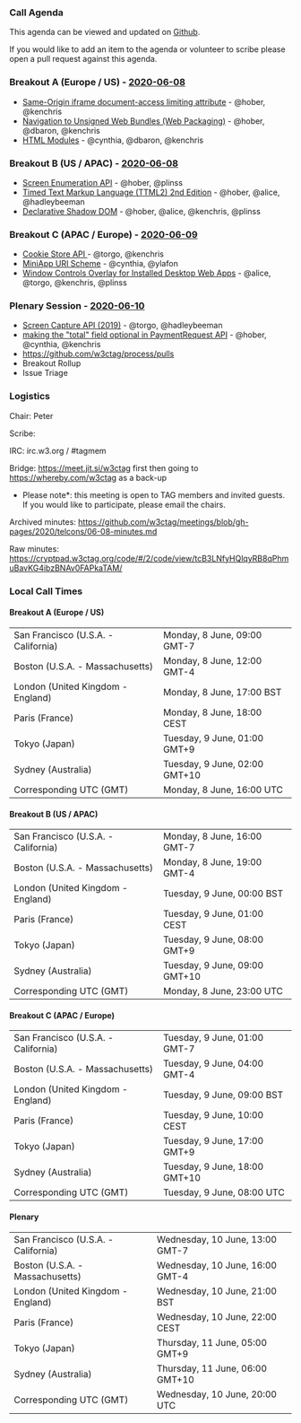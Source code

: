 ### Call Agenda

This agenda can be viewed and updated on [Github](https://github.com/w3ctag/meetings/blob/gh-pages/2020/telcons/06-08-agenda.md).

If you would like to add an item to the agenda or volunteer to scribe please open a pull request against this agenda.

### Breakout A (Europe / US) - [2020-06-08](https://www.timeanddate.com/worldclock/converter.html?iso=20200608T160000&p1=224&p2=43&p3=136&p4=195&p5=248&p6=240)

* [Same-Origin iframe document-access limiting attribute](https://github.com/w3ctag/design-reviews/issues/397) - @hober, @kenchris
* [Navigation to Unsigned Web Bundles (Web Packaging)](https://github.com/w3ctag/design-reviews/issues/509) - @hober, @dbaron, @kenchris
* [HTML Modules](https://github.com/w3ctag/design-reviews/issues/334) - @cynthia, @dbaron, @kenchris

### Breakout B (US / APAC) - [2020-06-08](https://www.timeanddate.com/worldclock/converter.html?iso=20200608T230000&p1=224&p2=43&p3=136&p4=195&p5=248&p6=240)

* [Screen Enumeration API](https://github.com/w3ctag/design-reviews/issues/413) - @hober, @plinss
* [Timed Text Markup Language (TTML2) 2nd Edition](https://github.com/w3ctag/design-reviews/issues/432) - @hober, @alice, @hadleybeeman
* [Declarative Shadow DOM](https://github.com/w3ctag/design-reviews/issues/494) - @hober, @alice, @kenchris, @plinss

### Breakout C (APAC / Europe) - [2020-06-09](https://www.timeanddate.com/worldclock/converter.html?iso=20200609T080000&p1=224&p2=43&p3=136&p4=195&p5=248&p6=240)

* [Cookie Store API ](https://github.com/w3ctag/design-reviews/issues/469) - @torgo, @kenchris
* [MiniApp URI Scheme](https://github.com/w3ctag/design-reviews/issues/478) - @cynthia, @ylafon
* [Window Controls Overlay for Installed Desktop Web Apps](https://github.com/w3ctag/design-reviews/issues/481) - @alice, @torgo, @kenchris, @plinss

### Plenary Session - [2020-06-10](https://www.timeanddate.com/worldclock/converter.html?iso=20200610T200000&p1=224&p2=43&p3=136&p4=195&p5=248&p6=240)

* [Screen Capture API (2019)](https://github.com/w3ctag/design-reviews/issues/440) - @torgo, @hadleybeeman
* [making the "total" field optional in PaymentRequest API](https://github.com/w3ctag/design-reviews/issues/512) - @hober, @cynthia, @kenchris
* https://github.com/w3ctag/process/pulls
* Breakout Rollup
* Issue Triage


### Logistics

Chair: Peter

Scribe:

IRC: irc.w3.org / #tagmem

Bridge: https://meet.jit.si/w3ctag first then going to https://whereby.com/w3ctag as a back-up

* Please note*: this meeting is open to TAG members and invited guests. If you would like to participate, please email the chairs.

Archived minutes: https://github.com/w3ctag/meetings/blob/gh-pages/2020/telcons/06-08-minutes.md

Raw minutes: https://cryptpad.w3ctag.org/code/#/2/code/view/tcB3LNfyHQlqyRB8qPhmuBavKG4ibzBNAv0FAPkaTAM/


### Local Call Times

#### Breakout A (Europe / US)

<table>
<tr><td> San Francisco (U.S.A. - California) <td> Monday, 8 June, 09:00 GMT-7</td></tr>
<tr><td> Boston (U.S.A. - Massachusetts) <td> Monday, 8 June, 12:00 GMT-4</td></tr>
<tr><td> London (United Kingdom - England) <td> Monday, 8 June, 17:00 BST</td></tr>
<tr><td> Paris (France) <td> Monday, 8 June, 18:00 CEST</td></tr>
<tr><td> Tokyo (Japan) <td> Tuesday, 9 June, 01:00 GMT+9</td></tr>
<tr><td> Sydney (Australia) <td> Tuesday, 9 June, 02:00 GMT+10</td></tr>
<tr><td> Corresponding UTC (GMT) <td> Monday, 8 June, 16:00 UTC</td></tr>
</table>

#### Breakout B (US / APAC)

<table>
<tr><td> San Francisco (U.S.A. - California) <td> Monday, 8 June, 16:00 GMT-7</td></tr>
<tr><td> Boston (U.S.A. - Massachusetts) <td> Monday, 8 June, 19:00 GMT-4</td></tr>
<tr><td> London (United Kingdom - England) <td> Tuesday, 9 June, 00:00 BST</td></tr>
<tr><td> Paris (France) <td> Tuesday, 9 June, 01:00 CEST</td></tr>
<tr><td> Tokyo (Japan) <td> Tuesday, 9 June, 08:00 GMT+9</td></tr>
<tr><td> Sydney (Australia) <td> Tuesday, 9 June, 09:00 GMT+10</td></tr>
<tr><td> Corresponding UTC (GMT) <td> Monday, 8 June, 23:00 UTC</td></tr>
</table>

#### Breakout C (APAC / Europe)

<table>
<tr><td> San Francisco (U.S.A. - California) <td> Tuesday, 9 June, 01:00 GMT-7</td></tr>
<tr><td> Boston (U.S.A. - Massachusetts) <td> Tuesday, 9 June, 04:00 GMT-4</td></tr>
<tr><td> London (United Kingdom - England) <td> Tuesday, 9 June, 09:00 BST</td></tr>
<tr><td> Paris (France) <td> Tuesday, 9 June, 10:00 CEST</td></tr>
<tr><td> Tokyo (Japan) <td> Tuesday, 9 June, 17:00 GMT+9</td></tr>
<tr><td> Sydney (Australia) <td> Tuesday, 9 June, 18:00 GMT+10</td></tr>
<tr><td> Corresponding UTC (GMT) <td> Tuesday, 9 June, 08:00 UTC</td></tr>
</table>

#### Plenary

<table>
<tr><td> San Francisco (U.S.A. - California) <td> Wednesday, 10 June, 13:00 GMT-7</td></tr>
<tr><td> Boston (U.S.A. - Massachusetts) <td> Wednesday, 10 June, 16:00 GMT-4</td></tr>
<tr><td> London (United Kingdom - England) <td> Wednesday, 10 June, 21:00 BST</td></tr>
<tr><td> Paris (France) <td> Wednesday, 10 June, 22:00 CEST</td></tr>
<tr><td> Tokyo (Japan) <td> Thursday, 11 June, 05:00 GMT+9</td></tr>
<tr><td> Sydney (Australia) <td> Thursday, 11 June, 06:00 GMT+10</td></tr>
<tr><td> Corresponding UTC (GMT) <td> Wednesday, 10 June, 20:00 UTC</td></tr>
</table>
